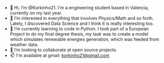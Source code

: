 - 👋 Hi, I’m @Korkinho21. I'm a engineering student based in Valencia, currently on my last year.
- 👀 I’m interested in everything that involves Physics/Math and so forth. Lately, I discovered Data Science and I think it is really interesting too.
- 🌱 I’m currently learning to code in Python. 
   I took part of a European Project to do my final degree thesis, my task was to create a model which simulates renewable energies generation, which was feeded from weather data.
- 💞️ I’m looking to collaborate at open source projects.
- 📫 I'm available at gmail: korkinho21@gmail.com

<!---
Korkinho21/Korkinho21 is a ✨ special ✨ repository because its `README.md` (this file) appears on your GitHub profile.
You can click the Preview link to take a look at your changes.
--->
